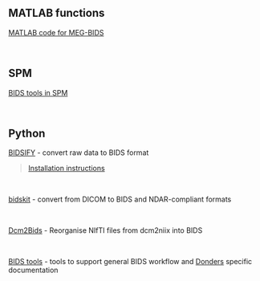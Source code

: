 ## MATLAB functions

[MATLAB code for MEG-BIDS](https://github.com/lorenzomagazzini/mat-meg-bids)

<br>

## SPM

[BIDS tools in SPM](https://en.wikibooks.org/wiki/SPM/BIDS)

<br>

## Python

[BIDSIFY](https://github.com/spinoza-rec/bidsify) - convert raw data to BIDS format

> [Installation instructions](https://github.com/nejaz1/bidsify)

<br>

[bidskit](https://github.com/jmtyszka/bidskit) - convert from DICOM to BIDS and NDAR-compliant formats

<br>

[Dcm2Bids](https://github.com/cbedetti/Dcm2Bids) - Reorganise NIfTI files from dcm2niix into BIDS

<br> 

[BIDS tools](https://github.com/robertoostenveld/bids) - tools to support general BIDS workflow and [Donders](https://www.ru.nl/donders/) specific documentation

<br>